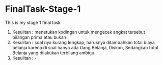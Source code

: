 # FinalTask-Stage-1

This is my stage 1 final task

1. Kesulitan : menetukan kodingan untuk mengecek angkat tersebut bilangan prima atau bukan
2. Kesulitan : soal nya kurang lengkap, harusnya ditambahkan total biaya belanja karena di soal hanya ada Uang Belanja, Diskon, Sedangkan total Belanja yang dilakukan terbilang ambigu
3. Kesulitan : -
